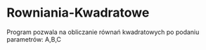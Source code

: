 # Rowniania-Kwadratowe
Program pozwala na obliczanie równań kwadratowych po podaniu parametrów: A,B,C

